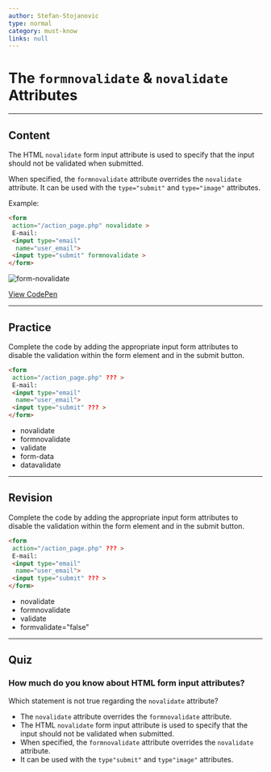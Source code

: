 ```yaml
---
author: Stefan-Stojanovic
type: normal
category: must-know
links: null
---
```


# The `formnovalidate` & `novalidate` Attributes


---

## Content

The HTML `novalidate` form input attribute is used to specify that the input should not be validated when submitted.

When specified, the `formnovalidate` attribute overrides the `novalidate` attribute. It can be used with the `type="submit"` and `type="image"` attributes.

Example:

```html
<form
 action="/action_page.php" novalidate >
 E-mail:
 <input type="email"
  name="user_email">
 <input type="submit" formnovalidate >
</form>
```

![form-novalidate](https://img.enkipro.com/987efbd8f9042c25e26b95c9607ae550.png)

[View CodePen](https://codepen.io/enkidevs/pen/xzmmKy)


---

## Practice

Complete the code by adding the appropriate input form attributes to disable the validation within the form element and in the submit button.

```html
<form
 action="/action_page.php" ??? >
 E-mail:
 <input type="email"
  name="user_email">
 <input type="submit" ??? >
</form>
```

* novalidate
* formnovalidate
* validate
* form-data
* datavalidate


---

## Revision

Complete the code by adding the appropriate input form attributes to disable the validation within the form element and in the submit button.

```html
<form
 action="/action_page.php" ??? >
 E-mail:
 <input type="email"
  name="user_email">
 <input type="submit" ??? >
</form>
```

* novalidate
* formnovalidate
* validate
* formvalidate="false"


---

## Quiz

### How much do you know about HTML form input attributes?


Which statement is not true regarding the `novalidate` attribute?

* The `novalidate` attribute overrides the `formnovalidate` attribute.
* The HTML `novalidate` form input attribute is used to specify that the input should not be validated when submitted.
* When specified, the `formnovalidate` attribute overrides the `novalidate` attribute.
* It can be used with the `type"submit"` and `type"image"` attributes.
